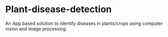 # Plant-disease-detection
An App based solution to identify diseases in plants/crops using computer vision and image processing.
